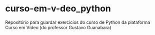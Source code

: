 # curso-em-v-deo_python
Repositório para guardar exercícios do curso de Python da plataforma Curso em Vídeo (do professor Gustavo Guanabara)
